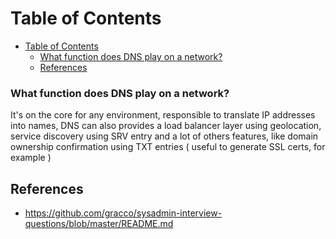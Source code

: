 # Table of Contents
- [Table of Contents](#table-of-contents)
    - [What function does DNS play on a network?](#what-function-does-dns-play-on-a-network)
  - [References](#references)


### What function does DNS play on a network?

It's on the core for any environment, responsible to translate IP addresses into names, DNS can also provides a load balancer layer using geolocation, service discovery using SRV entry and a lot of others features, like domain ownership confirmation using TXT entries ( useful to generate SSL certs, for example )


## References
 - https://github.com/gracco/sysadmin-interview-questions/blob/master/README.md
    